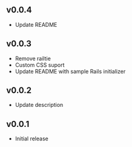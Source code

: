 ## v0.0.4

* Update README

## v0.0.3

* Remove railtie
* Custom CSS suport
* Update README with sample Rails initializer

## v0.0.2

* Update description

## v0.0.1

* Initial release

